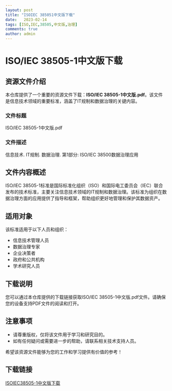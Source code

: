 ```yaml
---
layout: post
title: "ISOIEC 385051中文版下载"
date:   2023-02-14
tags: [ISO,IEC,38505,中文版,治理]
comments: true
author: admin
---
```

# ISO/IEC 38505-1中文版下载

## 资源文件介绍

本仓库提供了一个重要的资源文件下载：**ISO/IEC 38505-1中文版.pdf**。该文件是信息技术领域的重要标准，涵盖了IT规制和数据治理的关键内容。

### 文件标题

ISO/IEC 38505-1中文版.pdf

### 文件描述

信息技术. IT规制. 数据治理. 第1部分: ISO/IEC 38500数据治理应用

## 文件内容概述

ISO/IEC 38505-1标准是国际标准化组织（ISO）和国际电工委员会（IEC）联合发布的技术标准，主要关注信息技术领域的IT规制和数据治理。该标准为组织在数据治理方面的应用提供了指导和框架，帮助组织更好地管理和保护其数据资产。

## 适用对象

该标准适用于以下人员和组织：

- 信息技术管理人员
- 数据治理专家
- 企业决策者
- 政府和公共机构
- 学术研究人员

## 下载说明

您可以通过本仓库提供的下载链接获取ISO/IEC 38505-1中文版.pdf文件。请确保您的设备支持PDF文件的阅读和打开。

## 注意事项

- 请尊重版权，仅将该文件用于学习和研究目的。
- 如有任何疑问或需要进一步的帮助，请联系相关技术支持人员。

希望该资源文件能够为您的工作和学习提供有价值的参考！

## 下载链接

[ISOIEC38505-1中文版下载](https://pan.quark.cn/s/521cb0d15a15)
